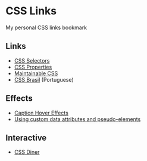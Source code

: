 # CSS Links

My personal CSS links bookmark

## Links

- [CSS Selectors](http://www.cheetyr.com/css-selectors)
- [CSS Properties](https://meiert.com/en/indices/css-properties/)
- [Maintainable CSS](http://maintainablecss.com/)
- [CSS Brasil](http://cssbrasil.org/) (Portuguese)

## Effects

- [Caption Hover Effects](https://tympanus.net/codrops/2013/06/18/caption-hover-effects/)
- [Using custom data attributes and pseudo-elements](https://tympanus.net/codrops/2013/07/05/using-custom-data-attributes-and-pseudo-elements/)

## Interactive

- [CSS Diner](http://flukeout.github.io/)
